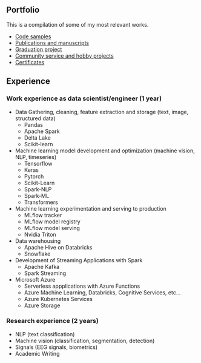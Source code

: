 ## Portfolio

This is a compilation of some of my most relevant works. 

- [Code samples](https://github.com/hector6298/my-work-portfolio/tree/gh-pages/portfolio/code%20samples)
- [Publications and manuscripts](https://github.com/hector6298/my-work-portfolio/tree/gh-pages/portfolio/Manuscripts)
- [Graduation project](https://github.com/hector6298/my-work-portfolio/tree/gh-pages/portfolio/Graduation%20Project)
- [Community service and hobby projects](https://github.com/hector6298/my-work-portfolio/tree/gh-pages/portfolio/Projects)
- [Certificates](https://github.com/hector6298/my-work-portfolio/tree/gh-pages/portfolio/certificates)

## Experience 

### Work experience as data scientist/engineer (1 year)
- Data Gathering, cleaning, feature extraction and storage (text, image, structured data)
    - Pandas
    - Apache Spark
    - Delta Lake
    - Scikit-learn
- Machine learning model development and optimization (machine vision, NLP, timeseries)
    - Tensorflow
    - Keras
    - Pytorch
    - Scikit-Learn
    - Spark-NLP
    - Spark-ML
    - Transformers
- Machine learning experimentation and serving to production
    - MLflow tracker
    - MLflow model registry
    - MLflow model serving
    - Nvidia Triton
- Data warehousing 
    - Apache Hive on Databricks
    - Snowflake
- Development of Streaming Applications with Spark
    - Apache Kafka
    - Spark Streaming
- Microsoft Azure
    - Serverless appplications with Azure Functions
    - Azure Machine Learning, Databricks, Cognitive Services, etc...
    - Azure Kubernetes Services
    - Azure Storage

### Research experience (2 years)
- NLP (text classification)
- Machine vision (classification, segmentation, detection)
- Signals (EEG signals, biometrics)
- Academic Writing

